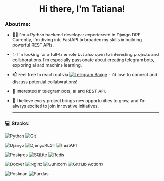 <h1 align="center">Hi there, I'm Tatiana! </h1>

### About me:
- :woman_technologist: I'm a Python backend developer experienced in Django DRF. Currently, I'm diving into FastAPI to broaden my skills in building powerful REST APIs.
- ✨ I'm looking for a full-time role but also open to interesting projects and collaborations. I’m especially passionate about creating telegram bots, exploring ai and machine learning.
- 📫 Feel free to reach out via [![Telegram Badge](https://img.shields.io/badge/-Telegram-blue?style=flat&logo=Telegram&logoColor=white)](https://t.me/tatiana_ssharova) - i’d love to connect and discuss potential collaborations!
- 👀 Interested in telegram bots, ai and REST API.
- 🌱 I believe every project brings new opportunities to grow, and I'm always excited to join innovative initiatives.
  
   ---

### 💻 Stacks:

![Python](https://img.shields.io/badge/python-3670A0?style=for-the-badge&logo=python&logoColor=ffdd54) ![Git](https://img.shields.io/badge/git-%23F05033.svg?style=for-the-badge&logo=git&logoColor=white)

![Django](https://img.shields.io/badge/django-%23092E20.svg?style=for-the-badge&logo=django&logoColor=white) ![DjangoREST](https://img.shields.io/badge/DJANGO-REST-ff1709?style=for-the-badge&logo=django&logoColor=white&color=ff1709&labelColor=gray) ![FastAPI](https://a11ybadges.com/badge?logo=fastapi)

![Postgres](https://img.shields.io/badge/postgres-%23316192.svg?style=for-the-badge&logo=postgresql&logoColor=white) ![SQLite](https://img.shields.io/badge/sqlite-%2307405e.svg?style=for-the-badge&logo=sqlite&logoColor=white) <img alt="Redis" src="https://img.shields.io/badge/redis-%23DD0031.svg?style=for-the-badge&logo=redis&logoColor=white"/>

![Docker](https://img.shields.io/badge/docker-%230db7ed.svg?style=for-the-badge&logo=docker&logoColor=white) ![Nginx](https://img.shields.io/badge/nginx-%23009639.svg?style=for-the-badge&logo=nginx&logoColor=white) ![Gunicorn](https://img.shields.io/badge/gunicorn-%298729.svg?style=for-the-badge&logo=gunicorn&logoColor=white) ![GitHub Actions](https://img.shields.io/badge/github%20actions-%232671E5.svg?style=for-the-badge&logo=githubactions&logoColor=white)

![Postman](https://img.shields.io/badge/Postman-FF6C37?style=for-the-badge&logo=postman&logoColor=white) <img alt="Pandas" src="https://img.shields.io/badge/pandas-%23150458.svg?style=for-the-badge&logo=pandas&logoColor=white" />

<!---
TatianaSharova/TatianaSharova is a ✨ special ✨ repository because its `README.md` (this file) appears on your GitHub profile.
You can click the Preview link to take a look at your changes.
--->
